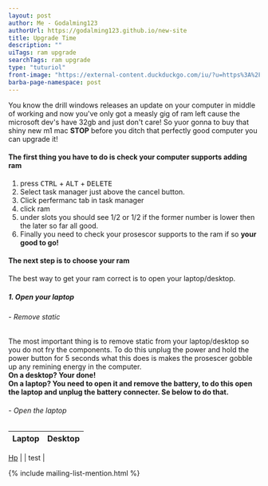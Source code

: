 ```yaml
---
layout: post
author: Me - Godalming123
authorUrl: https://godalming123.github.io/new-site
title: Upgrade Time
description: ""
uiTags: ram upgrade
searchTags: ram upgrade
type: "tuturiol"
front-image: "https://external-content.duckduckgo.com/iu/?u=https%3A%2F%2Ftse1.mm.bing.net%2Fth%3Fid%3DOIP.Zo9ihPi40rQ1CPL39WI8_wHaDV%26pid%3DApi&f=1"
barba-page-namespace: post
---
```


You know the drill windows releases an update on your computer in middle of working and now you've only got a measly gig of ram left cause the microsoft dev's have 32gb and just don't care! So yuor gonna to buy that shiny new m1 mac **STOP** before you ditch that perfectly good computer you can upgrade it!

#### The first thing you have to do is check your computer supports adding ram
1. press <kbd>CTRL</kbd> + <kbd>ALT</kbd> + <kbd>DELETE</kbd>
2. Select task manager just above the cancel button.
3. Click perfermanc tab in task manager
4. click ram
5. under slots you should see 1/2 or 1/2 if the former number is lower then the later so far all good.
6. Finally you need to check your prosescor supports to the ram if so **your good to go!**

#### The next step is to choose your ram
The best way to get your ram correct is to open your laptop/desktop.
##### 1. Open your laptop
###### - Remove static
The most important thing is to remove static from your laptop/desktop so you do not fry the components. To do this unplug the power and hold the power button for 5 seconds what this does is makes the prosescer gobble up any remining energy in the computer.
<br>
**On a desktop? Your done!**
<br>
**On a laptop? You need to open it and remove the battery, to do this open the laptop and unplug the battery connecter. Se below to do that.**

###### - Open the laptop
| Laptop                                                                          | Desktop                                                                         |
|:-------------------------------------------------------------------------------:|:-------------------------------------------------------------------------------:|
<a target="_blank" href="https://godalming123.github.io/tuturiols/2021-08-27-open-a-hp-laptop.html">Hp</a>
|  | test                                                                            |

{% include mailing-list-mention.html %}
